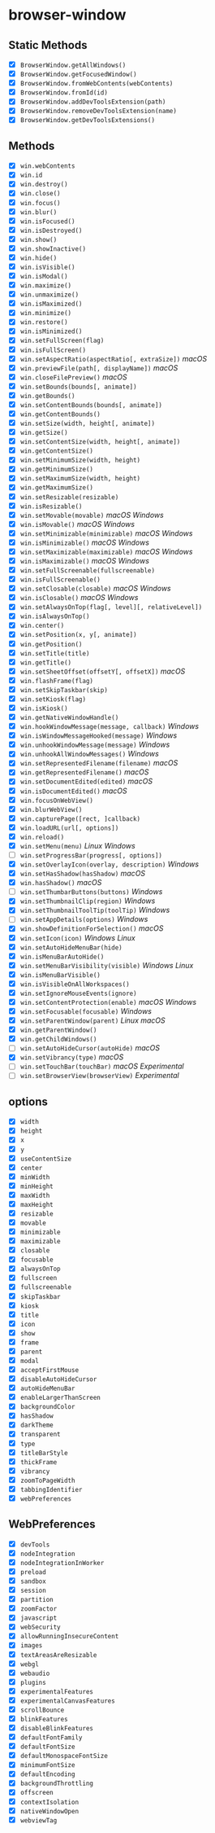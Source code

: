 # browser-window


## Static Methods

- [x] `BrowserWindow.getAllWindows()`
- [x] `BrowserWindow.getFocusedWindow()`
- [x] `BrowserWindow.fromWebContents(webContents)`
- [x] `BrowserWindow.fromId(id)`
- [x] `BrowserWindow.addDevToolsExtension(path)`
- [x] `BrowserWindow.removeDevToolsExtension(name)`
- [x] `BrowserWindow.getDevToolsExtensions()`

## Methods

- [x] `win.webContents`
- [x] `win.id`
- [x] `win.destroy()`
- [x] `win.close()`
- [x] `win.focus()`
- [x] `win.blur()`
- [x] `win.isFocused()`
- [x] `win.isDestroyed()`
- [x] `win.show()`
- [x] `win.showInactive()`
- [x] `win.hide()`
- [x] `win.isVisible()`
- [x] `win.isModal()`
- [x] `win.maximize()`
- [x] `win.unmaximize()`
- [x] `win.isMaximized()`
- [x] `win.minimize()`
- [x] `win.restore()`
- [x] `win.isMinimized()`
- [x] `win.setFullScreen(flag)`
- [x] `win.isFullScreen()`
- [x] `win.setAspectRatio(aspectRatio[, extraSize])` _macOS_
- [x] `win.previewFile(path[, displayName])` _macOS_
- [x] `win.closeFilePreview()` _macOS_
- [x] `win.setBounds(bounds[, animate])`
- [x] `win.getBounds()`
- [x] `win.setContentBounds(bounds[, animate])`
- [x] `win.getContentBounds()`
- [x] `win.setSize(width, height[, animate])`
- [x] `win.getSize()`
- [x] `win.setContentSize(width, height[, animate])`
- [x] `win.getContentSize()`
- [x] `win.setMinimumSize(width, height)`
- [x] `win.getMinimumSize()`
- [x] `win.setMaximumSize(width, height)`
- [x] `win.getMaximumSize()`
- [x] `win.setResizable(resizable)`
- [x] `win.isResizable()`
- [x] `win.setMovable(movable)` _macOS_ _Windows_
- [x] `win.isMovable()` _macOS_ _Windows_
- [x] `win.setMinimizable(minimizable)` _macOS_ _Windows_
- [x] `win.isMinimizable()` _macOS_ _Windows_
- [x] `win.setMaximizable(maximizable)` _macOS_ _Windows_
- [x] `win.isMaximizable()` _macOS_ _Windows_
- [x] `win.setFullScreenable(fullscreenable)`
- [x] `win.isFullScreenable()`
- [x] `win.setClosable(closable)` _macOS_ _Windows_
- [x] `win.isClosable()` _macOS_ _Windows_
- [x] `win.setAlwaysOnTop(flag[, level][, relativeLevel])`
- [x] `win.isAlwaysOnTop()`
- [x] `win.center()`
- [x] `win.setPosition(x, y[, animate])`
- [x] `win.getPosition()`
- [x] `win.setTitle(title)`
- [x] `win.getTitle()`
- [x] `win.setSheetOffset(offsetY[, offsetX])` _macOS_
- [x] `win.flashFrame(flag)`
- [x] `win.setSkipTaskbar(skip)`
- [x] `win.setKiosk(flag)`
- [x] `win.isKiosk()`
- [x] `win.getNativeWindowHandle()`
- [x] `win.hookWindowMessage(message, callback)` _Windows_
- [x] `win.isWindowMessageHooked(message)` _Windows_
- [x] `win.unhookWindowMessage(message)` _Windows_
- [x] `win.unhookAllWindowMessages()` _Windows_
- [x] `win.setRepresentedFilename(filename)` _macOS_
- [x] `win.getRepresentedFilename()` _macOS_
- [x] `win.setDocumentEdited(edited)` _macOS_
- [x] `win.isDocumentEdited()` _macOS_
- [x] `win.focusOnWebView()`
- [x] `win.blurWebView()`
- [x] `win.capturePage([rect, ]callback)`
- [x] `win.loadURL(url[, options])`
- [x] `win.reload()`
- [x] `win.setMenu(menu)` _Linux_ _Windows_
- [ ] `win.setProgressBar(progress[, options])`
- [x] `win.setOverlayIcon(overlay, description)` _Windows_
- [x] `win.setHasShadow(hasShadow)` _macOS_
- [x] `win.hasShadow()` _macOS_
- [ ] `win.setThumbarButtons(buttons)` _Windows_
- [x] `win.setThumbnailClip(region)` _Windows_
- [x] `win.setThumbnailToolTip(toolTip)` _Windows_
- [ ] `win.setAppDetails(options)` _Windows_
- [x] `win.showDefinitionForSelection()` _macOS_
- [x] `win.setIcon(icon)` _Windows_ _Linux_
- [x] `win.setAutoHideMenuBar(hide)`
- [x] `win.isMenuBarAutoHide()`
- [x] `win.setMenuBarVisibility(visible)` _Windows_ _Linux_
- [x] `win.isMenuBarVisible()`
- [x] `win.isVisibleOnAllWorkspaces()`
- [x] `win.setIgnoreMouseEvents(ignore)`
- [x] `win.setContentProtection(enable)` _macOS_ _Windows_
- [x] `win.setFocusable(focusable)` _Windows_
- [x] `win.setParentWindow(parent)` _Linux_ _macOS_
- [x] `win.getParentWindow()`
- [x] `win.getChildWindows()`
- [ ] `win.setAutoHideCursor(autoHide)` _macOS_
- [x] `win.setVibrancy(type)` _macOS_
- [ ] `win.setTouchBar(touchBar)` _macOS_ _Experimental_
- [ ] `win.setBrowserView(browserView)` _Experimental_

## options

- [x] `width`
- [x] `height`
- [x] `x`
- [x] `y`
- [x] `useContentSize`
- [x] `center`
- [x] `minWidth`
- [x] `minHeight`
- [x] `maxWidth`
- [x] `maxHeight`
- [x] `resizable`
- [x] `movable`
- [x] `minimizable`
- [x] `maximizable`
- [x] `closable`
- [x] `focusable`
- [x] `alwaysOnTop`
- [x] `fullscreen`
- [x] `fullscreenable`
- [x] `skipTaskbar`
- [x] `kiosk`
- [x] `title`
- [x] `icon`
- [x] `show`
- [x] `frame`
- [x] `parent`
- [x] `modal`
- [x] `acceptFirstMouse`
- [x] `disableAutoHideCursor`
- [x] `autoHideMenuBar`
- [x] `enableLargerThanScreen`
- [x] `backgroundColor`
- [x] `hasShadow`
- [x] `darkTheme`
- [x] `transparent`
- [x] `type`
- [x] `titleBarStyle`
- [x] `thickFrame`
- [x] `vibrancy`
- [x] `zoomToPageWidth`
- [x] `tabbingIdentifier`
- [x] `webPreferences`

## WebPreferences

- [x] `devTools`
- [x] `nodeIntegration`
- [x] `nodeIntegrationInWorker`
- [x] `preload`
- [x] `sandbox`
- [x] `session`
- [x] `partition`
- [x] `zoomFactor`
- [x] `javascript`
- [x] `webSecurity`
- [x] `allowRunningInsecureContent`
- [x] `images`
- [x] `textAreasAreResizable`
- [x] `webgl`
- [x] `webaudio`
- [x] `plugins`
- [x] `experimentalFeatures`
- [x] `experimentalCanvasFeatures`
- [x] `scrollBounce`
- [x] `blinkFeatures`
- [x] `disableBlinkFeatures`
- [x] `defaultFontFamily`
- [x] `defaultFontSize`
- [x] `defaultMonospaceFontSize`
- [x] `minimumFontSize`
- [x] `defaultEncoding`
- [x] `backgroundThrottling`
- [x] `offscreen`
- [x] `contextIsolation`
- [x] `nativeWindowOpen`
- [x] `webviewTag`